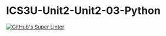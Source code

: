 # ICS3U-Unit2-Unit2-03-Python

[![GitHub's Super Linter](https://github.com/Samuel-Webster-178/ICS3U-Unit3-Unit3-01-Python/workflows/GitHub's%20Super%20Linter/badge.svg)](https://github.com/Samuel-Webster-178/ICS3U-Unit3-Unit3-01-Python/actions)
